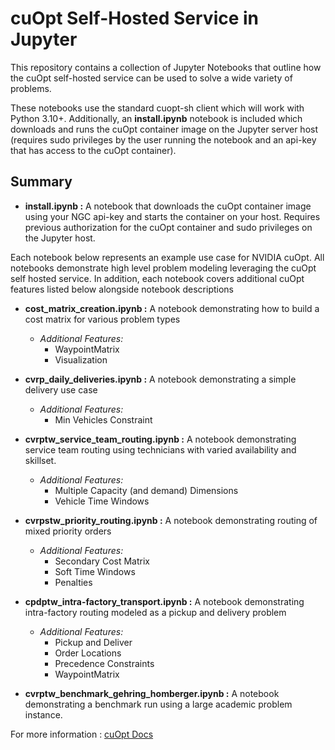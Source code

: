 # cuOpt Self-Hosted Service in Jupyter

This repository contains a collection of Jupyter Notebooks that outline how the cuOpt self-hosted service can be used to solve a wide variety of problems.

These notebooks use the standard cuopt-sh client which will work with Python 3.10+. Additionally, an **install.ipynb** notebook is included which downloads and runs the cuOpt container image on the Jupyter server host (requires sudo privileges by the user running the notebook and an api-key that has access to the cuOpt container).

## Summary

- **install.ipynb :** A notebook that downloads the cuOpt container image using your NGC api-key and starts the container on your host. Requires previous authorization for the cuOpt container and sudo privileges on the Jupyter host.

Each notebook below represents an example use case for NVIDIA cuOpt. All notebooks demonstrate high level problem modeling leveraging the cuOpt self hosted service.  In addition, each notebook covers additional cuOpt features listed below alongside notebook descriptions

- **cost_matrix_creation.ipynb :** A notebook demonstrating how to build a cost matrix for various problem types
    - *Additional Features:* 
        - WaypointMatrix
        - Visualization

- **cvrp_daily_deliveries.ipynb :** A notebook demonstrating a simple delivery use case
    - *Additional Features:*
        - Min Vehicles Constraint

- **cvrptw_service_team_routing.ipynb :** A notebook demonstrating service team routing using technicians with varied availability and skillset.
    - *Additional Features:*
        - Multiple Capacity (and demand) Dimensions
        - Vehicle Time Windows

- **cvrpstw_priority_routing.ipynb :** A notebook demonstrating routing of mixed priority orders
    - *Additional Features:*
        - Secondary Cost Matrix
        - Soft Time Windows
        - Penalties

- **cpdptw_intra-factory_transport.ipynb :** A notebook demonstrating intra-factory routing modeled as a pickup and delivery problem
    - *Additional Features:* 
        - Pickup and Deliver
        - Order Locations
        - Precedence Constraints
        - WaypointMatrix

- **cvrptw_benchmark_gehring_homberger.ipynb :** A notebook demonstrating a benchmark run using a large academic problem instance.

For more information : [cuOpt Docs](http://schilling.epg.nvidia.com/cuopt/user-guide/sh-server-overview.html#quickstart-guide)
